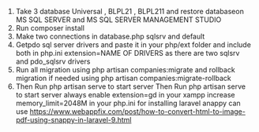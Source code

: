 1) Take 3 database Universal , BLPL21 , BLPL211 and restore databaseon MS SQL SERVER and MS SQL SERVER MANAGEMENT STUDIO
2) Run composer install 
3) Make two connections in database.php sqlsrv and default
4) Getpdo sql server drivers and paste it in your php/ext folder and include both in php.ini extension=NAME OF DRIVERS as there are two sqlsrv and pdo_sqlsrv drivers
5) Run all migration using php artisan companies:migrate and rollback migration if needed using php artisan companies:migrate-rollback
6) Then Run php artisan serve to start server
Then Run php artisan serve to start server always enable extension=gd in your xampp increase memory_limit=2048M in your php.ini for installing laravel anappy can use https://www.webappfix.com/post/how-to-convert-html-to-image-pdf-using-snappy-in-laravel-9.html
